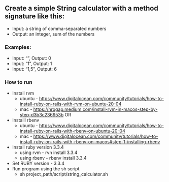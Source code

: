 ## Create a simple String calculator with a method signature like this:

- Input: a string of comma-separated numbers
- Output: an integer, sum of the numbers

### Examples:

- Input: “”, Output: 0
- Input: “1”, Output: 1
- Input: “1,5”, Output: 6

###  How to run
 
- Install rvm 
  -  ubuntu - https://www.digitalocean.com/community/tutorials/how-to-install-ruby-on-rails-with-rvm-on-ubuntu-20-04
  -  mac - https://nrogap.medium.com/install-rvm-in-macos-step-by-step-d3b3c236953b
   OR 
- Installl  rbenv
  - ubuntu - https://www.digitalocean.com/community/tutorials/how-to-install-ruby-on-rails-with-rbenv-on-ubuntu-20-04
  - mac - https://www.digitalocean.com/community/tutorials/how-to-install-ruby-on-rails-with-rbenv-on-macos#step-1-installing-rbenv
- Install ruby version 3.3.4 
  - using rvm - rvn install 3.3.4 
  - using rbenv - rbenv install 3.3.4
- Set RUBY version - 3.3.4 
- Run program using the sh script
  - sh project_path/script/string_calculator.sh 
